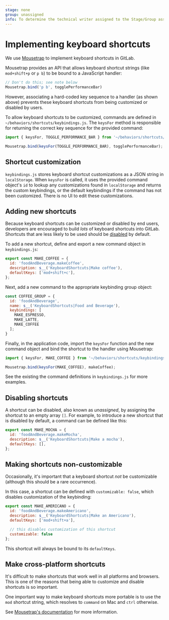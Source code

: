 ```yaml
---
stage: none
group: unassigned
info: To determine the technical writer assigned to the Stage/Group associated with this page, see https://about.gitlab.com/handbook/product/ux/technical-writing/#assignments
---
```


# Implementing keyboard shortcuts

We use [Mousetrap](https://craig.is/killing/mice) to implement keyboard
shortcuts in GitLab.

Mousetrap provides an API that allows keyboard shortcut strings (like
`mod+shift+p` or `p b`) to be bound to a JavaScript handler:

```javascript
// Don't do this; see note below
Mousetrap.bind('p b', togglePerformanceBar)
```

However, associating a hard-coded key sequence to a handler (as shown above)
prevents these keyboard shortcuts from being customized or disabled by users.

To allow keyboard shortcuts to be customized, commands are defined in
`~/behaviors/shortcuts/keybindings.js`. The `keysFor` method is responsible for
returning the correct key sequence for the provided command:

```javascript
import { keysFor, TOGGLE_PERFORMANCE_BAR } from '~/behaviors/shortcuts/keybindings'

Mousetrap.bind(keysFor(TOGGLE_PERFORMANCE_BAR), togglePerformanceBar);
```

## Shortcut customization

`keybindings.js` stores keyboard shortcut customizations as a JSON string in
`localStorage`. When `keysFor` is called, it uses the provided command object's
`id` to lookup any customizations found in `localStorage` and returns the custom
keybindings, or the default keybindings if the command has not been customized.
There is no UI to edit these customizations.

## Adding new shortcuts

Because keyboard shortcuts can be customized or disabled by end users,
developers are encouraged to build _lots_ of keyboard shortcuts into GitLab.
Shortcuts that are less likely to be used should be
[disabled](#disabling-shortcuts) by default.

To add a new shortcut, define and export a new command object in
`keybindings.js`:

```javascript
export const MAKE_COFFEE = {
  id: 'foodAndBeverage.makeCoffee',
  description: s__('KeyboardShortcuts|Make coffee'),
  defaultKeys: ['mod+shift+c'],
};
```

Next, add a new command to the appropriate keybinding group object:

```javascript
const COFFEE_GROUP = {
  id: 'foodAndBeverage',
  name: s__('KeyboardShortcuts|Food and Beverage'),
  keybindings: [
    MAKE_ESPRESSO,
    MAKE_LATTE,
    MAKE_COFFEE
  ];
}
```

Finally, in the application code, import the `keysFor` function and the new
command object and bind the shortcut to the handler using Mousetrap:

```javascript
import { keysFor, MAKE_COFFEE } from '~/behaviors/shortcuts/keybindings'

Mousetrap.bind(keysFor(MAKE_COFFEE), makeCoffee);
```

See the existing the command definitions in `keybindings.js` for more examples.

## Disabling shortcuts

A shortcut can be disabled, also known as _unassigned_, by assigning the
shortcut to an empty array `[]`. For example, to introduce a new shortcut that
is disabled by default, a command can be defined like this:

```javascript
export const MAKE_MOCHA = {
  id: 'foodAndBeverage.makeMocha',
  description: s__('KeyboardShortcuts|Make a mocha'),
  defaultKeys: [],
};
```

## Making shortcuts non-customizable

Occasionally, it's important that a keyboard shortcut _not_ be customizable
(although this should be a rare occurrence).

In this case, a shortcut can be defined with `customizable: false`, which
disables customization of the keybinding:

```javascript
export const MAKE_AMERICANO = {
  id: 'foodAndBeverage.makeAmericano',
  description: s__('KeyboardShortcuts|Make an Americano'),
  defaultKeys: ['mod+shift+a'],

  // this disables customization of this shortcut
  customizable: false
};
```

This shortcut will always be bound to its `defaultKeys`.

## Make cross-platform shortcuts

It's difficult to make shortcuts that work well in all platforms and browsers.
This is one of the reasons that being able to customize and disable shortcuts is
so important.

One important way to make keyboard shortcuts more portable is to use the `mod`
shortcut string, which resolves to `command` on Mac and `ctrl` otherwise.

See [Mousetrap's documentation](https://craig.is/killing/mice#api.bind.combo)
for more information.
